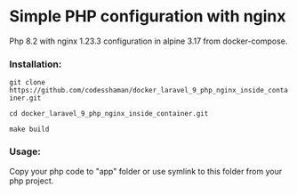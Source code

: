 # Simple PHP configuration with nginx

Php 8.2 with nginx 1.23.3 configuration in alpine 3.17 from docker-compose.

### Installation:

``git clone https://github.com/codesshaman/docker_laravel_9_php_nginx_inside_container.git``

``cd docker_laravel_9_php_nginx_inside_container.git``

``make build``

### Usage:

Copy your php code to "app" folder or use symlink to this folder from your php project.